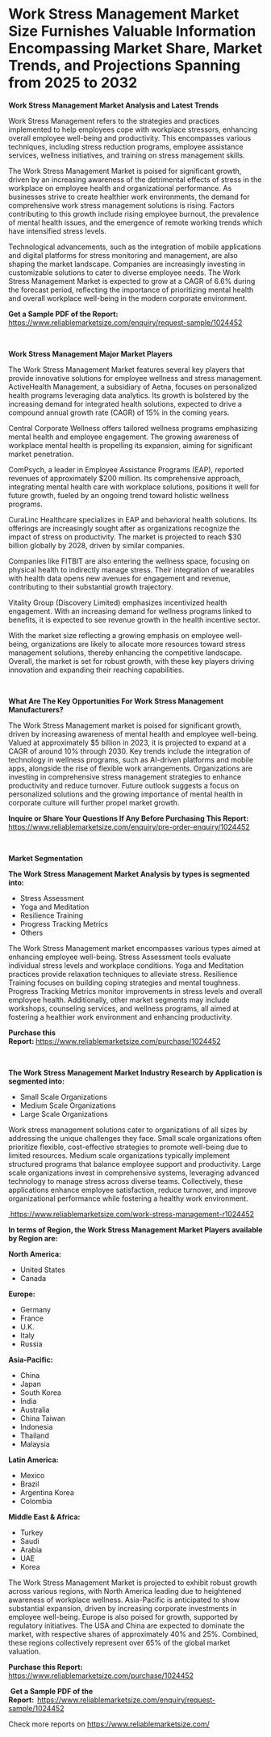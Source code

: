 <p><h1>Work Stress Management Market Size Furnishes Valuable Information Encompassing Market Share, Market Trends, and Projections Spanning from 2025 to 2032</h1></p><p><strong>Work Stress Management Market Analysis and Latest Trends</strong></p>
<p><p>Work Stress Management refers to the strategies and practices implemented to help employees cope with workplace stressors, enhancing overall employee well-being and productivity. This encompasses various techniques, including stress reduction programs, employee assistance services, wellness initiatives, and training on stress management skills.</p><p>The Work Stress Management Market is poised for significant growth, driven by an increasing awareness of the detrimental effects of stress in the workplace on employee health and organizational performance. As businesses strive to create healthier work environments, the demand for comprehensive work stress management solutions is rising. Factors contributing to this growth include rising employee burnout, the prevalence of mental health issues, and the emergence of remote working trends which have intensified stress levels.</p><p>Technological advancements, such as the integration of mobile applications and digital platforms for stress monitoring and management, are also shaping the market landscape. Companies are increasingly investing in customizable solutions to cater to diverse employee needs. The Work Stress Management Market is expected to grow at a CAGR of 6.6% during the forecast period, reflecting the importance of prioritizing mental health and overall workplace well-being in the modern corporate environment.</p></p>
<p><strong>Get a Sample PDF of the Report:&nbsp;</strong> <a href="https://www.reliablemarketsize.com/enquiry/request-sample/1024452?utm_campaign=2445&utm_medium=2&utm_source=Github&utm_content=ia&utm_term=06032025&utm_id=work-stress-management">https://www.reliablemarketsize.com/enquiry/request-sample/1024452</a></p>
<p>&nbsp;</p>
<p><strong>Work Stress Management Major Market Players</strong></p>
<p><p>The Work Stress Management Market features several key players that provide innovative solutions for employee wellness and stress management. ActiveHealth Management, a subsidiary of Aetna, focuses on personalized health programs leveraging data analytics. Its growth is bolstered by the increasing demand for integrated health solutions, expected to drive a compound annual growth rate (CAGR) of 15% in the coming years.</p><p>Central Corporate Wellness offers tailored wellness programs emphasizing mental health and employee engagement. The growing awareness of workplace mental health is propelling its expansion, aiming for significant market penetration.</p><p>ComPsych, a leader in Employee Assistance Programs (EAP), reported revenues of approximately $200 million. Its comprehensive approach, integrating mental health care with workplace solutions, positions it well for future growth, fueled by an ongoing trend toward holistic wellness programs.</p><p>CuraLinc Healthcare specializes in EAP and behavioral health solutions. Its offerings are increasingly sought after as organizations recognize the impact of stress on productivity. The market is projected to reach $30 billion globally by 2028, driven by similar companies.</p><p>Companies like FITBIT are also entering the wellness space, focusing on physical health to indirectly manage stress. Their integration of wearables with health data opens new avenues for engagement and revenue, contributing to their substantial growth trajectory.</p><p>Vitality Group (Discovery Limited) emphasizes incentivized health engagement. With an increasing demand for wellness programs linked to benefits, it is expected to see revenue growth in the health incentive sector.</p><p>With the market size reflecting a growing emphasis on employee well-being, organizations are likely to allocate more resources toward stress management solutions, thereby enhancing the competitive landscape. Overall, the market is set for robust growth, with these key players driving innovation and expanding their reaching capabilities.</p></p>
<p>&nbsp;</p>
<p><strong>What Are The Key Opportunities For Work Stress Management Manufacturers?</strong></p>
<p><p>The Work Stress Management market is poised for significant growth, driven by increasing awareness of mental health and employee well-being. Valued at approximately $5 billion in 2023, it is projected to expand at a CAGR of around 10% through 2030. Key trends include the integration of technology in wellness programs, such as AI-driven platforms and mobile apps, alongside the rise of flexible work arrangements. Organizations are investing in comprehensive stress management strategies to enhance productivity and reduce turnover. Future outlook suggests a focus on personalized solutions and the growing importance of mental health in corporate culture will further propel market growth.</p></p>
<p><strong>Inquire or Share Your Questions If Any Before Purchasing This Report:</strong> <a href="https://www.reliablemarketsize.com/enquiry/pre-order-enquiry/1024452?utm_campaign=2445&utm_medium=2&utm_source=Github&utm_content=ia&utm_term=06032025&utm_id=work-stress-management">https://www.reliablemarketsize.com/enquiry/pre-order-enquiry/1024452</a></p>
<p>&nbsp;</p>
<p><strong>Market Segmentation</strong></p>
<p><strong>The Work Stress Management Market Analysis by types is segmented into:</strong></p>
<p><ul><li>Stress Assessment</li><li>Yoga and Meditation</li><li>Resilience Training</li><li>Progress Tracking Metrics</li><li>Others</li></ul></p>
<p><p>The Work Stress Management market encompasses various types aimed at enhancing employee well-being. Stress Assessment tools evaluate individual stress levels and workplace conditions. Yoga and Meditation practices provide relaxation techniques to alleviate stress. Resilience Training focuses on building coping strategies and mental toughness. Progress Tracking Metrics monitor improvements in stress levels and overall employee health. Additionally, other market segments may include workshops, counseling services, and wellness programs, all aimed at fostering a healthier work environment and enhancing productivity.</p></p>
<p><strong>Purchase this Report:&nbsp;</strong><a href="https://www.reliablemarketsize.com/purchase/1024452?utm_campaign=2445&utm_medium=2&utm_source=Github&utm_content=ia&utm_term=06032025&utm_id=work-stress-management">https://www.reliablemarketsize.com/purchase/1024452</a></p>
<p>&nbsp;</p>
<p><strong>The Work Stress Management Market Industry Research by Application is segmented into:</strong></p>
<p><ul><li>Small Scale Organizations</li><li>Medium Scale Organizations</li><li>Large Scale Organizations</li></ul></p>
<p><p>Work stress management solutions cater to organizations of all sizes by addressing the unique challenges they face. Small scale organizations often prioritize flexible, cost-effective strategies to promote well-being due to limited resources. Medium scale organizations typically implement structured programs that balance employee support and productivity. Large scale organizations invest in comprehensive systems, leveraging advanced technology to manage stress across diverse teams. Collectively, these applications enhance employee satisfaction, reduce turnover, and improve organizational performance while fostering a healthy work environment.</p></p>
<p><a href="https://www.reliablemarketsize.com/work-stress-management-r1024452?utm_campaign=2445&utm_medium=2&utm_source=Github&utm_content=ia&utm_term=06032025&utm_id=work-stress-management">&nbsp;https://www.reliablemarketsize.com/work-stress-management-r1024452</a></p>
<p><strong>In terms of Region, the Work Stress Management Market Players available by Region are:</strong></p>
<p>
    <p> <strong> North America: </strong>
        <ul>
            <li>United States</li>
            <li>Canada</li>
        </ul>
        </p> 
    <p> <strong> Europe: </strong>
        <ul>
            <li>Germany</li>
            <li>France</li>
            <li>U.K.</li>
            <li>Italy</li>
            <li>Russia</li>
        </ul>
        </p> 
    <p> <strong> Asia-Pacific: </strong>
        <ul>
            <li>China</li>
            <li>Japan</li>
            <li>South Korea</li>
            <li>India</li>
            <li>Australia</li>
            <li>China Taiwan</li>
            <li>Indonesia</li>
            <li>Thailand</li>
            <li>Malaysia</li>
        </ul>
        </p> 
    <p> <strong> Latin America: </strong>
        <ul>
            <li>Mexico</li>
            <li>Brazil</li>
            <li>Argentina Korea</li>
            <li>Colombia</li>
        </ul>
        </p> 
    <p> <strong> Middle East & Africa: </strong>
        <ul>
            <li>Turkey</li>
            <li>Saudi</li>
            <li>Arabia</li>
            <li>UAE</li>
            <li>Korea</li>
        </ul>
    </p>
    </p>
<p><p>The Work Stress Management Market is projected to exhibit robust growth across various regions, with North America leading due to heightened awareness of workplace wellness. Asia-Pacific is anticipated to show substantial expansion, driven by increasing corporate investments in employee well-being. Europe is also poised for growth, supported by regulatory initiatives. The USA and China are expected to dominate the market, with respective shares of approximately 40% and 25%. Combined, these regions collectively represent over 65% of the global market valuation.</p></p>
<p><strong>Purchase this Report: </strong><a href="https://www.reliablemarketsize.com/purchase/1024452?utm_campaign=2445&utm_medium=2&utm_source=Github&utm_content=ia&utm_term=06032025&utm_id=work-stress-management">https://www.reliablemarketsize.com/purchase/1024452</a></p>
<p>&nbsp;<strong>Get a Sample PDF of the Report:&nbsp;&nbsp;</strong><a href="https://www.reliablemarketsize.com/enquiry/request-sample/1024452?utm_campaign=2445&utm_medium=2&utm_source=Github&utm_content=ia&utm_term=06032025&utm_id=work-stress-management">https://www.reliablemarketsize.com/enquiry/request-sample/1024452</a></p>
<p><strong></strong></p>
<p>Check more reports on <a href="https://www.reliablemarketsize.com/?utm_campaign=2445&utm_medium=2&utm_source=Github&utm_content=ia&utm_term=06032025&utm_id=work-stress-management">https://www.reliablemarketsize.com/</a></p>